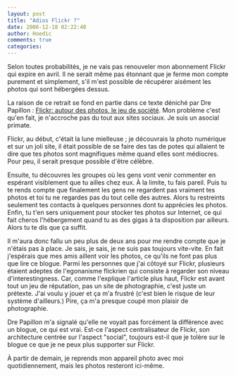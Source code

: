 ```yaml
---
layout: post
title: "Adios Flickr ?"
date: 2006-12-18 02:22:40
author: Hoedic
comments: true
categories: 
---
```



Selon toutes probabilités, je ne vais pas renouveler mon abonnement Flickr qui expire en avril. Il ne serait même pas étonnant que je ferme mon compte purement et simplement, s'il m'est possible de récupérer aisément les photos qui sont hébergées dessus.

La raison de ce retrait se fond en partie dans ce texte déniché par Dre Papillon : [Flickr: autour des photos, le jeu de société](http://mainblanche.over-blog.net/article-4876920.html). Mon problème  c'est qu'en fait, je n'accroche pas du tout aux sites sociaux. Je suis un asocial primate.

Flickr, au début, c'était la lune mielleuse ; je découvrais la photo numérique et sur un joli site, il était possible de se faire des tas de potes qui allaient te dire que tes photos sont magnifiques même quand elles sont médiocres. Pour peu, il serait presque possible d'être célèbre.

Ensuite, tu découvres les groupes où les gens vont venir commenter en espérant visiblement que tu ailles chez eux. À la limite, tu fais pareil. Puis tu te rends compte que finalement les gens ne regardent pas vraiment tes photos et toi tu ne regardes pas du tout celle des autres. Alors tu restreints seulement tes contacts à quelques personnes dont tu apprécies les photos. Enfin, tu t'en sers uniquement pour stocker tes photos sur Internet, ce qui fait cheros l'hébergement quand tu as des gigas à ta disposition par ailleurs. Alors tu te dis que ça suffit.

Il m'aura donc fallu un peu plus de deux ans pour me rendre compte que je n'étais pas à place. Je sais, je sais, je ne suis pas toujours vite-vite. En fait j'espérais que mes amis aillent voir les photos, ce qu'ils ne font pas plus que lire ce blogue. Parmi les personnes que j'ai côtoyé sur Flickr, plusieurs étaient adeptes de l'egonanisme flickrien qui consiste à regarder son niveau d'interestingness.  Car, comme l'explique l'article plus haut, Flickr est avant tout un jeu de réputation, pas un site de photographie, c'est juste un prétexte. J'ai voulu y jouer et ça m'a frustré (c'est bien le risque de leur système d'ailleurs.) Pire, ça m'a presque coupé mon plaisir de photographie.

Dre Papillon m'a signalé qu'elle ne voyait pas forcément la différence avec un blogue, ce qui est vrai. Est-ce l'aspect centralisateur de Flickr, son architecture centrée sur l'aspect "social", toujours est-il que je tolère sur le blogue ce que je ne peux plus supporter sur Flickr.

À partir de demain, je reprends mon appareil photo avec moi quotidiennement, mais les photos resteront ici-même.